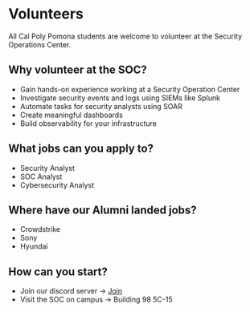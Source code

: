 # Volunteers
All Cal Poly Pomona students are welcome to volunteer at the Security Operations Center.

## Why volunteer at the SOC? 
- Gain hands-on experience working at a Security Operation Center
- Investigate security events and logs using SIEMs like Splunk
- Automate tasks for security analysts using SOAR
- Create meaningful dashboards
- Build observability for your infrastructure

## What jobs can you apply to?
- Security Analyst
- SOC Analyst
- Cybersecurity Analyst

## Where have our Alumni landed jobs?
- Crowdstrike
- Sony
- Hyundai

## How can you start?
- Join our discord server -> [Join](https://discord.gg/yYGXJmb3d2)
- Visit the SOC on campus -> Building 98 5C-15